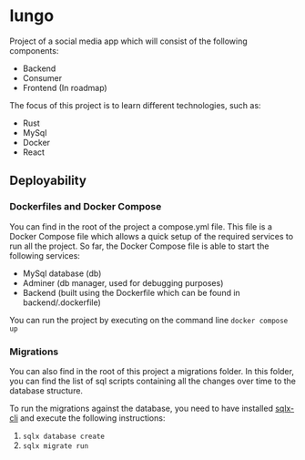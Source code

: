 # Iungo

Project of a social media app which will consist of the following components:
- Backend
- Consumer
- Frontend (In roadmap)

The focus of this project is to learn different technologies, such as:
- Rust
- MySql
- Docker
- React

## Deployability

### Dockerfiles and Docker Compose
You can find in the root of the project a compose.yml file. This file is a Docker Compose file which allows a quick setup of the required services to run all the project.
So far, the Docker Compose file is able to start the following services:
- MySql database (db)
- Adminer (db manager, used for debugging purposes)
- Backend (built using the Dockerfile which can be found in backend/.dockerfile)

You can run the project by executing on the command line `docker compose up`

### Migrations
You can also find in the root of this project a migrations folder. 
In this folder, you can find the list of sql scripts containing all the changes over time to the database structure.

To run the migrations against the database, you need to have installed [sqlx-cli](https://lib.rs/crates/sqlx-cli) and execute the following instructions:
1. `sqlx database create`
2. `sqlx migrate run`
